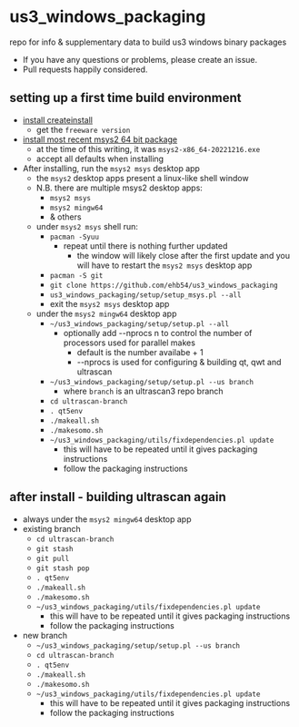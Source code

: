 # us3_windows_packaging
repo for info &amp; supplementary data to build us3 windows binary packages

- If you have any questions or problems, please create an issue.
- Pull requests happily considered.

## setting up a first time build environment
- [install createinstall](https://www.createinstall.com/download-free-trial.html)
  - get the `freeware version`
- [install most recent msys2 64 bit package](https://repo.msys2.org/distrib/x86_64/)
  - at the time of this writing, it was `msys2-x86_64-20221216.exe`
  - accept all defaults when installing
- After installing, run the `msys2 msys` desktop app
  - the `msys2` desktop apps present a linux-like shell window
  - N.B. there are multiple msys2 desktop apps:
    - `msys2 msys`
    - `msys2 mingw64`
    - & others
  - under `msys2 msys` shell run:
    - `pacman -Syuu`
      - repeat until there is nothing further updated
        - the window will likely close after the first update and you will have to restart the `msys2 msys` desktop app 
    - `pacman -S git`
    - `git clone https://github.com/ehb54/us3_windows_packaging`
    - `us3_windows_packaging/setup/setup_msys.pl --all`
    - exit the `msys2 msys` desktop app
  - under the `msys2 mingw64` desktop app
    - `~/us3_windows_packaging/setup/setup.pl --all`
      - optionally add --nprocs n to control the number of processors used for parallel makes
        - default is the number availabe + 1
        - --nprocs is used for configuring & building qt, qwt and ultrascan
    - `~/us3_windows_packaging/setup/setup.pl --us branch`
      - where `branch` is an ultrascan3 repo branch
    - `cd ultrascan-branch`
    - `. qt5env`
    - `./makeall.sh`
    - `./makesomo.sh`
    - `~/us3_windows_packaging/utils/fixdependencies.pl update`
      - this will have to be repeated until it gives packaging instructions
      - follow the packaging instructions
 
## after install - building ultrascan again
- always under the `msys2 mingw64` desktop app
- existing branch
  - `cd ultrascan-branch`
  - `git stash`
  - `git pull`
  - `git stash pop`
  - `. qt5env`
  - `./makeall.sh`
  - `./makesomo.sh`
  - `~/us3_windows_packaging/utils/fixdependencies.pl update`
    - this will have to be repeated until it gives packaging instructions
    - follow the packaging instructions
- new branch
  - `~/us3_windows_packaging/setup/setup.pl --us branch`
  - `cd ultrascan-branch`
  - `. qt5env`
  - `./makeall.sh`
  - `./makesomo.sh`
  - `~/us3_windows_packaging/utils/fixdependencies.pl update`
    - this will have to be repeated until it gives packaging instructions
    - follow the packaging instructions
